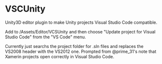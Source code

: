 # VSCUnity
Unity3D editor plugin to make Unity projects Visual Studio Code compatible.

Add to /Assets/Editor/VCSUnity and then choose "Update project for Visual Studio Code" from the "VS Code" menu.

Currently just searchs the project folder for .sln files and replaces the VS2008 header with the VS2012 one.
Prompted from @prime_31's note that Xamerin projects open correctly in Visual Studio Code.
